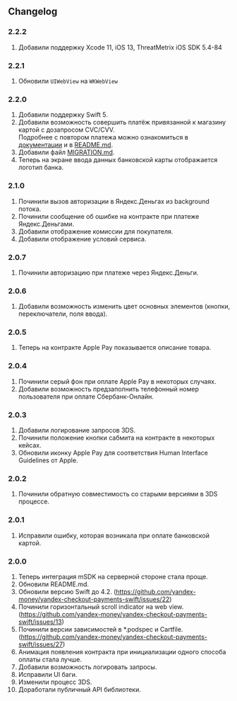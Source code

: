 ## Changelog

### 2.2.2

1. Добавили поддержку Xcode 11, iOS 13, ThreatMetrix iOS SDK 5.4-84

### 2.2.1

1. Обновили `UIWebView` на `WKWebView`

### 2.2.0

1. Добавили поддержку Swift 5.
2. Добавили возможность совершить платёж привязанной к магазину картой с дозапросом CVC/CVV.\
   Подробнее с повтором платежа можно ознакомиться в 
   [документации](https://kassa.yandex.ru/developers/payments/recurring-payments) и в 
   [README.md](https://github.com/yandex-money/yandex-checkout-payments-swift/blob/master/README.md). 
3. Добавили файл [MIGRATION.md](https://github.com/yandex-money/yandex-checkout-payments-swift/blob/master/MIGRATION.md).
4. Теперь на экране ввода данных банковской карты отображается логотип банка.

### 2.1.0

1. Починили вызов авторизации в Яндекс.Деньгах из background потока.
2. Починили сообщение об ошибке на контракте при платеже Яндекс.Деньгами.
3. Добавили отображение комиссии для покупателя.
4. Добавили отображение условий сервиса.

### 2.0.7

1. Починили авторизацию при платеже через Яндекс.Деньги.

### 2.0.6

1. Добавили возможность изменить цвет основных элементов (кнопки, переключатели, поля ввода).

### 2.0.5

1. Теперь на контракте Apple Pay показывается описание товара.

### 2.0.4

1. Починили серый фон при оплате Apple Pay в некоторых случаях.
2. Добавили возможность предзаполнить телефонный номер пользователя при оплате Сбербанк-Онлайн.

### 2.0.3

1. Добавили логирование запросов 3DS.
2. Починили положение кнопки сабмита на контракте в некоторых кейсах.
3. Обновили иконку Apple Pay для соответствия Human Interface Guidelines от Apple. 

### 2.0.2

1. Починили обратную совместимость со старыми версиями в 3DS процессе.

### 2.0.1

1. Исправили ошибку, которая возникала при оплате банковской картой.

### 2.0.0

1. Теперь интеграция mSDK на серверной стороне стала проще.
2. Обновили README.md.
3. Обновили версию Swift до 4.2. (https://github.com/yandex-money/yandex-checkout-payments-swift/issues/22)
4. Починили горизонтальный scroll indicator на web view. (https://github.com/yandex-money/yandex-checkout-payments-swift/issues/13)
5. Починили версии зависимостей в *.podspec и Cartfile. (https://github.com/yandex-money/yandex-checkout-payments-swift/issues/27)
6. Анимация появления контракта при инициализации одного способа оплаты стала лучше.
7. Добавили возможность логировать запросы.
8. Исправили UI баги.
9. Изменили процесс 3DS.
10. Доработали публичный API библиотеки.

